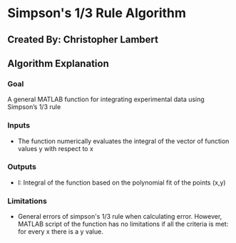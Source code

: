 # Simpson's 1/3 Rule Algorithm

## Created By: Christopher Lambert

## Algorithm Explanation

### Goal 
A general MATLAB function for integrating experimental data using Simpson’s 1/3 rule

### Inputs
- The function numerically evaluates the integral of the vector of function values y with respect to x

### Outputs
- I: Integral of the function based on the polynomial fit of the points (x,y)

### Limitations
- General errors of simpson's 1/3 rule when calculating error. However, MATLAB script of the function has no limitations if all the criteria is met: for every x there is a y value.
